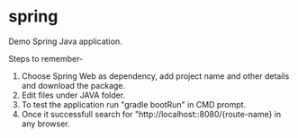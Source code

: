 # spring
Demo Spring Java application.

Steps to remember-
1. Choose Spring Web as dependency, add project name and other details and download the package.
2. Edit files under JAVA folder.
3. To test the application run "gradle bootRun" in CMD prompt.
4. Once it successfull search for "http://localhost::8080/{route-name} in any browser.
